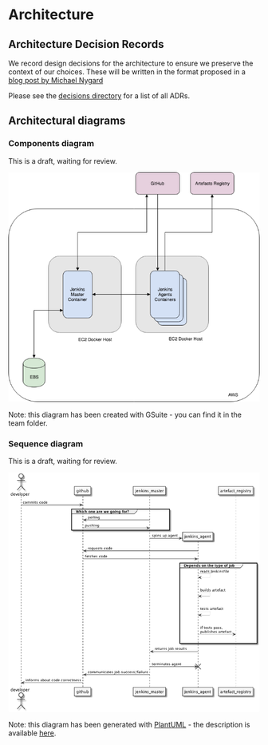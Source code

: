 # Architecture

## Architecture Decision Records

We record design decisions for the architecture to ensure we preserve the context of our
choices. These will be written in the format proposed in a
[blog post by Michael Nygard](http://thinkrelevance.com/blog/2011/11/15/documenting-architecture-decisions)

Please see the [decisions directory](decisions/) for a list of all ADRs.

## Architectural diagrams

### Components diagram

This is a draft, waiting for review.

![Components diagrams 1](diagrams/components_diagram.png)

Note: this diagram has been created with GSuite - you can find it in the team folder.

### Sequence diagram

This is a draft, waiting for review.

![Sequence diagrams 1](diagrams/sequence_diagram1.png)

Note: this diagram has been generated with [PlantUML](http://plantuml.com/sequence-diagram) - the description is available [here](diagrams/sequence_diagram1.txt).

